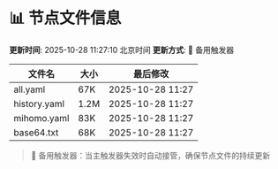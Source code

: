 # 📊 节点文件信息

**更新时间**: 2025-10-28 11:27:10 北京时间
**更新方式**: 🔄 备用触发器

| 文件名 | 大小 | 最后修改 |
|--------|------|----------|
| all.yaml | 67K | 2025-10-28 11:27 |
| history.yaml | 1.2M | 2025-10-28 11:27 |
| mihomo.yaml | 83K | 2025-10-28 11:27 |
| base64.txt | 68K | 2025-10-28 11:27 |

> 🔄 备用触发器：当主触发器失效时自动接管，确保节点文件的持续更新
